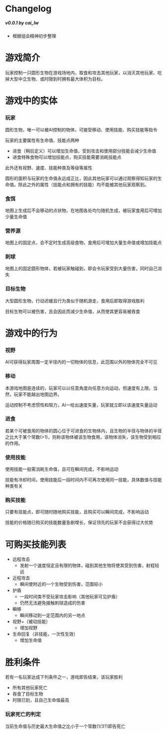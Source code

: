 # Changelog

##### v0.0.1 by cai_lw
* 根据组会精神初步整理

# 游戏简介

玩家控制一只圆形生物在游戏场地内，取食和攻击其他玩家，以消灭其他玩家、吃掉大型中立生物、或时限到时拥有最大体积为目标。

# 游戏中的实体

### 玩家

圆形生物，唯一可以被AI控制的物体，可接受移动、使用技能、购买技能等指令

玩家的主要属性有生命值、技能点两种
* 进食（稍后定义）可以增加生命值，受到攻击和使用部分技能会减少生命值
* 进食特殊食物可以增加技能点，购买技能需要消耗技能点

此外还有视野、速度、技能种类及等级等属性

圆形的面积与玩家的生命值永远成正比，因此其他玩家可以通过观察得知玩家的生命值。除此之外的属性（技能点和拥有的技能）均不能被其他玩家观察到。

### 食饵

地图上生成后不会移动的点状物，在地图各处均匀随机生成，被玩家食用后可增加少量生命值

### 营养源

地图上的固定点，会不定时生成高级食物，食用后可增加大量生命值或增加技能点

### 刺球

地图上的固定圆形物体，若被玩家触碰到，即会令玩家受到大量伤害，同时自己消失

### 目标生物

大型圆形生物，行动迟缓且行为类似于随机游走，食用后即取得游戏胜利

目标生物可以被伤害，且会因此而减少生命值，从而使其更容易被吞食

# 游戏中的行为

### 视野

AI可获得玩家周围一定半径内的一切物体的信息，此范围以外的物体完全不可见

### 移动

本游戏地图是连续的，玩家可以以任意角度向任意方向运动，但速度有上限。当然，玩家不能越出地图边界。

运动控制不考虑惯性和阻力，AI一给出速度矢量，玩家就立即以该速度矢量运动

### 进食

若某个可被食用的物体的圆心位于可进食的生物体内，且生物的半径与物体的半径之比大于某个常数(>1)，则称该物体被该生物食用，该物体消失，该生物受到相应的作用。

### 使用技能

使用技能一般需消耗生命值，且可在瞬间完成，不影响运动

技能有冷却时间，使用技能后一段时间内不可再次使用同一技能，具体数值与技能种类有关

### 购买技能

只要有技能点，即可随时随地购买技能，且购买可以瞬间完成，不影响运动

技能的价格随已购买的技能数量急剧增长，保证领先的玩家不会获得过大优势

# 可购买技能列表

* 远程攻击
  * 发射一个速度恒定且有限的物体，碰到其他生物将使其受到伤害，射程较远
* 近程攻击
  * 瞬间使附近的一个生物受到伤害，范围较小
* 护盾
  * 一段时间类不受玩家攻击影响（其他玩家可见护盾）
  * 仍然无法避免接触刺球造成的伤害
* 瞬移
  * 瞬间移动到一定范围内的另一地点
* 视野+（被动技能）
  * 增加视野
* 生命回复（非技能，一次性生效）
  * 增加生命值

# 胜利条件

若有一名玩家达成下列条件之一，游戏即告结束，该玩家胜利
* 所有其他玩家死亡
* 吞食了目标生物
* 时限已到，且自己生命值最高

### 玩家死亡的判定

当前生命值与历史最大生命值之比小于一个常数(1/3?)即告死亡